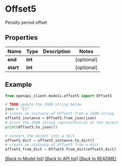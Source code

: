 # Offset5

Penalty period offset

## Properties

Name | Type | Description | Notes
------------ | ------------- | ------------- | -------------
**end** | **int** |  | [optional] 
**start** | **int** |  | [optional] 

## Example

```python
from openapi_client.models.offset5 import Offset5

# TODO update the JSON string below
json = "{}"
# create an instance of Offset5 from a JSON string
offset5_instance = Offset5.from_json(json)
# print the JSON string representation of the object
print(Offset5.to_json())

# convert the object into a dict
offset5_dict = offset5_instance.to_dict()
# create an instance of Offset5 from a dict
offset5_from_dict = Offset5.from_dict(offset5_dict)
```
[[Back to Model list]](../README.md#documentation-for-models) [[Back to API list]](../README.md#documentation-for-api-endpoints) [[Back to README]](../README.md)


